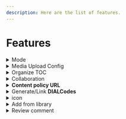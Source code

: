 ```yaml
---
description: Here are the list of features.
---
```


# Features

<details>

<summary>Mode</summary>

The editor can be set into a read-only mode, by changing the value of the Config#mode property. \
\
Following are types of mode:\
1\.  read\
2\. edit\
3\. review\
\
**- read**\
****The read mode is a feature within the editor that allows users to see the editor. But you cannot edit it.\
Here’s the configuration:

```
"config": {
   mode: 'read',
}
```

![](<../../../../.gitbook/assets/NIT (6).png>)\
In the above screenshot, you can see all the contents but can not perform any actions on the editor.\
****\
**- edit**\
****All the fields will be enabled to edit for the collection creator.\
Here’s the configuration:

```
"config": {
   mode: 'edit',
}
```

****\
****<img src="../../../../.gitbook/assets/image (3) (1) (1).png" alt="" data-size="original">****\
****\
**- review**\
****It’s similar to read mode only. but here users can perform some actions such as publish, reject. \
Here’s the configuration:

```
"config": {  
    mode: 'review',
}
```

&#x20; ![](../../../../.gitbook/assets/NIT\_and\_workspace-content-create.png)\
\
But here you define which fields of a form can be editable for a specific `mode` with limited editing rights, leaving the rest of the fields non-editable to them. \
\
\- **editableFields**\
Its object for different types of mode based on which some fields get enabled.\
Here is the sample configuration for review mode:

```
"config": {  
    mode: 'review',
    editableFields: {
        "review": ["title" ]
    }
}
```

![](<../../../../.gitbook/assets/NIT (12) (1).png>)\
(Note: In the above case `editableFields.review: ['title']` so only the instruction field is enabled for reviewer while reviewing the collection)

</details>

<details>

<summary>Media Upload Config</summary>

Media Config sets the max size limit for images to be uploaded in the collection editor and the type of images.\
Here is the configuration:

```
"config": {  
    assetConfig: {
        "image": {
            "size": 1,
            "sizeType": "MB",
            "accepted": "png, jpeg"
        }
    }
}
```

<img src="../../../../.gitbook/assets/NIT (1) (1).png" alt="" data-size="original">

</details>

<details>

<summary>Organize TOC</summary>

The maximum number of levels in the collection has to be defined using the `maxDepth` property. This has to be updated in the object metadata of the primary category definition under hierarchy.\
`maxDepth` defines the level of collection i.e at which level content is to be linked. If `maxDepth` is set as 0, `Add from library` button gets enabled at the root node.

```
"config": {
  children: {  
    "Content": [
      "Explanation Content",
      "Learning Resource",
      "eTextbook",
      "Teacher Resource",
      "Course Assessment"
    ],
    "QuestionSet": [
        "Practice Question Set"
      ]
    }
  }
}
```

If the `maxDepth` is set as 1, we need to define `hierarchy` object also.\
Here is the default value of hierarchy we are using, you can change the name of level and children also.\
Here is the configuration:

```
"config": {  
  "hierarchy": {
      "level1": {
        "name": "Textbook Unit",
        "type": "Unit",
        "mimeType": "application/vnd.ekstep.content-collection",
        "contentType": "TextBookUnit",
        "primaryCategory": "Textbook Unit",
        "iconClass": "fa fa-folder-o",
        "children": {
          "Content": [
            "Explanation Content",
            "Learning Resource",
            "eTextbook",
            "Teacher Resource",
            "Course Assessment"
          ],
          "QuestionSet": []
        }
      }
   }
}
```

_**(Note: If you add more depth you need to add more levels in the hierarchy.)**_\
![](<../../../../.gitbook/assets/NIT (4).png>)

</details>

<details>

<summary>Collaboration</summary>

This feature allow us to share the collection with other users so they can contribure back to the same collection. To enables the add collaborator option in the collection editor. With which creator can as select the collaborate to contribute to the same collection.\
Here is the configuration:

```
"config": {  
    showAddCollaborator: true,
}
```

<img src="../../../../.gitbook/assets/NIT (3).png" alt="" data-size="original">

</details>

<details>

<summary><strong>Content policy URL</strong></summary>

It defines where should the content policy link should be redirected. This popup will get appear on click of `submit for review` button.\
Here is the configuration:

```
"config": {  
    contentPolicyUrl: "/term-of-use.html"
}
```

<img src="../../../../.gitbook/assets/NIT_and_New_Tab (1).png" alt="" data-size="original">

</details>

<details>

<summary>Generate/Link <strong>DIALCodes</strong></summary>

When "generateDIALCodes" is set to `yes` it enables the add dialcode option in the collection editor. With which the creator can generate and link to the same collection.\
`generateDIALCodes: yes/no`

![](<../../../../.gitbook/assets/NIT (8).png>)\
\
Following are the validations for generateDIALCodes\*\*:\*\*\
\*\*\*\*\
**1.** **dialcodeMaxLength**\
The `dialcodeMaxLength` defines the maximum number of dial-codes to be generated. This value must be less than or equal to the value of the `dialcodeMaxLength`\
`otherwise, it'll throw an error message as:\` ![](../../../../.gitbook/assets/NIT\_and\_New\_Tab.png)\
The default value is `250`\
\
**2**.**dialcodeMinLength**\
\*\*\*\*The `dialcodeMinLength` defines the minimum number of dial-codes to be generated. This value must be greater than or equal to the value of the `dialcodeMinLength`\
\`\`otherwise, it'll throw an error message as:\
![](<../../../../.gitbook/assets/NIT (10) (1).png>)\
The default value is `2`

</details>

<details>

<summary>icon</summary>

This defines the icon which comes in the node and levels, you can set your own icon here by adding the class of icon, in the root node for `iconClass: 'fa fa-book'` an icon is shown as:\
![](<../../../../.gitbook/assets/NIT (11).png>)

</details>

<details>

<summary>Add from library</summary>

This feature allows us to link content to any unit/level  from the add from library page.\
Here's the sample configuration:

```
config: {
      mode: 'edit',
      maxDepth: 2,
      objectType: 'Collection',
      primaryCategory: 'Digital Textbook',
      isRoot: true,
      iconClass: 'fa fa-book',
      children: {},
      hierarchy: {
          level1: {
              name: 'Textbook Unit',
              type: 'Unit',
              mimeType: 'application/vnd.ekstep.content-collection',
              contentType: 'TextBookUnit',
              primaryCategory: 'Textbook Unit',
              iconClass: 'fa fa-folder-o',
              children: {
                Content: [
                  'Explanation Content',
                  'Learning Resource',
                  'eTextbook',
                  'Teacher Resource',
                  'Course Assessment'
                ]
              }
          },
          level2: {
              name: 'Textbook Unit',
              type: 'Unit',
              mimeType: 'application/vnd.ekstep.content-collection',
              contentType: 'TextBookUnit',
              primaryCategory: 'Textbook Unit',
              iconClass: 'fa fa-folder-o',
              children: {
                Content: [
                  'Explanation Content',
                  'Learning Resource',
                  'eTextbook',
                  'Teacher Resource',
                  'Course Assessment'
                ]
              }
          }
      }
  }
```

<img src="../../../../.gitbook/assets/NIT (7) (1).png" alt="" data-size="original"><img src="../../../../.gitbook/assets/NIT (5).png" alt="" data-size="original"><img src="../../../../.gitbook/assets/NIT_and_data_ts_—_sunbird-collection-editor-1.png" alt="" data-size="original"><img src="../../../../.gitbook/assets/NIT (2).png" alt="" data-size="original">

Following are the configuration for add from library page:\
\
**1. Max content limit**\
This defines the maximum number of content to be created in a collection.\
Here is the configuration:

```
"config": {  
    collection: {
      maxContentsLimit: 8,
    }
}
```

Suppose if `maxContentsLimit` is set to **“8“** then while trying to add new content from `Add from library` it will give an error maxlimit message as:\
![](../../../../.gitbook/assets/SunbirdCollectionEditor\_and\_New\_Tab.png) \
\
**2. Configure specific contents** \
By using this configuration, you can also filter specific contents in the add form library page.

```
children: {
  Content: [
   'Explanation Content',
   'Learning Resource',
   'eTextbook',
   'Teacher Resource',
   'Course Assessment'
  ]
 }
```

\
Here is the screenshot:\
![](<../../../../.gitbook/assets/image (2).png>)

</details>

<details>

<summary>Review comment</summary>

Reviewer has an option of providing comments (as a textbox) when requesting changes from the creator. \
<img src="../../../../.gitbook/assets/NIT (9).png" alt="" data-size="original"><img src="../../../../.gitbook/assets/NIT (10).png" alt="" data-size="original">\
\
When the creator opens the collection that is sent back for corrections, there is a comments icon in the editor (as in the current editor). Clicking that opens a textbox showing the latest comments from the reviewer.\
![](<../../../../.gitbook/assets/NIT (12).png>)

</details>
